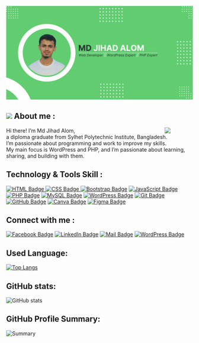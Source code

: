 ![Banner](vanner.png)
## <img src = "https://i.pinimg.com/originals/3f/7e/4e/3f7e4eff7c96e9fe4b8b4b1ff3f7bdb5.gif" width = 4%> About me :
<img align="right" src="https://github.com/7oSkaaa/7oSkaaa/blob/main/Images/Right_Side.gif?raw=true" width=15%>
<p> Hi there! I’m Md Jihad Alom,<br>
    a diploma graduate from Sylhet Polytechnic Institute, Bangladesh.<br>
    I’m passionate about programming and work to improve my skills.<br>
    My main focus is WordPress and PHP, and I’m passionate about learning, sharing, and building with them.</p>
<be>
    
## Technology & Tools Skill :
<p>
 <a href="https://developer.mozilla.org/en-US/docs/Web/HTML" target="_blank">
  <img src="https://img.shields.io/badge/-HTML-E34c26?style=for-the-badge&labelColor=black&logo=html5&logoColor=E34c26" alt="HTML Badge"/>
</a>
<a href="https://developer.mozilla.org/en-US/docs/Web/CSS" target="_blank">
  <img src="https://img.shields.io/badge/-CSS-1572B6?style=for-the-badge&labelColor=black&logo=css3&logoColor=1572B6" alt="CSS Badge"/>
</a>
  <a href="https://getbootstrap.com/" target="_blank"><img src="https://img.shields.io/badge/Bootstrap-563D7C?style=for-the-badge&labelColor=black&logo=bootstrap&logoColor=563D7C" alt="Bootstrap Badge"/></a>
  <a href="https://developer.mozilla.org/en-US/docs/Web/JavaScript" target="_blank"><img src="https://img.shields.io/badge/-Javascript-F0DB4F?style=for-the-badge&labelColor=black&logo=javascript&logoColor=F0DB4F" alt="JavaScript Badge"/></a>
  <a href="https://www.php.net/" target="_blank"><img src="https://img.shields.io/badge/PHP-777BB4?style=for-the-badge&logo=php&logoColor=white" alt="PHP Badge"/></a>
  <a href="https://dev.mysql.com/doc/" target="_blank"><img src="https://img.shields.io/badge/MySQL-4479A1?style=for-the-badge&logo=mysql&logoColor=white" alt="MySQL Badge"/></a>
  <a href="https://wordpress.org/documentation/" target="_blank"><img src="https://img.shields.io/badge/-WordPress-21759B?style=for-the-badge&labelColor=black&logo=wordpress&logoColor=21759B" alt="WordPress Badge"/></a>
  <a href="https://git-scm.com/doc" target="_blank"><img src="https://img.shields.io/badge/Git-F05032?style=for-the-badge&labelColor=black&logo=git&logoColor=f34f29" alt="Git Badge"/></a>
  <a href="https://docs.github.com/" target="_blank"><img src="https://img.shields.io/badge/GitHub-181717?style=for-the-badge&labelColor=black&logo=github&logoColor=white" alt="GitHub Badge"/></a>
  <a href="https://www.canva.com/learn/" target="_blank"><img src="https://img.shields.io/badge/Canva-%2320C4CB.svg?style=for-the-badge&labelColor=black&logo=Canva&logoColor=20C4CB" alt="Canva Badge"/></a>
  <a href="https://help.figma.com/" target="_blank"><img src="https://img.shields.io/badge/Figma-F24E1E?style=for-the-badge&labelColor=black&logo=figma&logoColor=F24E1E" alt="Figma Badge"/></a>
</p>

## Connect with me :
[![Facebook Badge](https://img.shields.io/badge/Facebook-1877F2?style=for-the-badge&logo=facebook&logoColor=white)](https://www.facebook.com/mdjihadalom.191) 
[![LinkedIn Badge](https://img.shields.io/badge/LinkedIn-0077B5?style=for-the-badge&logo=linkedin&logoColor=white)](https://www.linkedin.com/in/mdjihadalom) 
[![Mail Badge](https://img.shields.io/badge/Gmail-D14836?style=for-the-badge&logo=gmail&logoColor=white)](mailto:jihadalom191@gmail.com) 
[![WordPress Badge](https://img.shields.io/badge/WordPress-21759B?style=for-the-badge&logo=wordpress&logoColor=white)](https://profiles.wordpress.org/mdjihadalom)

## Used Language:
[![Top Langs](https://github-readme-stats.vercel.app/api/top-langs/?username=mdjihadalom&layout=compact&theme=light)](https://github.com/anuraghazra/github-readme-stats)

## GitHub stats:
![GitHub stats](https://github-readme-stats.vercel.app/api?username=mdjihadalom&show_icons=true&count_private=true&theme=light)

## GitHub Profile Summary:
![Summary](https://github-profile-summary-cards.vercel.app/api/cards/profile-details?username=mdjihadalom&theme=github)
